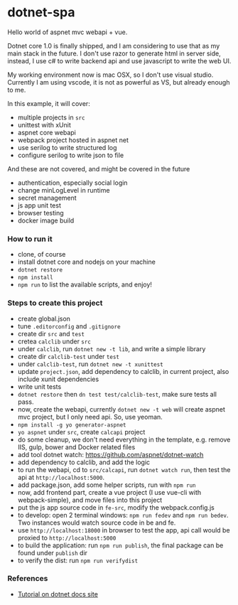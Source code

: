 # dotnet-spa
Hello world of aspnet mvc webapi + vue.

Dotnet core 1.0 is finally shipped, and I am considering to use that as my main stack in the future. I don't use razor to generate html in server side, instead, I use c# to write backend api and use javascript to write the web UI.

My working environment now is mac OSX, so I don't use visual studio. Currently I am using vscode, it is not as powerful as VS, but already enough to me.

In this example, it will cover:
* multiple projects in `src`
* unittest with xUnit
* aspnet core webapi
* webpack project hosted in aspnet net
* use serilog to write structured log
* configure serilog to write json to file

And these are not covered, and might be covered in the future
* authentication, especially social login
* change minLogLevel in runtime
* secret management
* js app unit test
* browser testing
* docker image build

### How to run it
* clone, of course
* install dotnet core and nodejs on your machine
* `dotnet restore`
* `npm install`
* `npm run` to list the available scripts, and enjoy!

### Steps to create this project
* create global.json
* tune `.editorconfig` and `.gitignore`
* create dir `src` and `test`
* cretea `calclib` under `src`
* under `calclib`, run `dotnet new -t lib`, and write a simple library
* create dir `calclib-test` under `test`
* under `calclib-test`, run `dotnet new -t xunittest`
* update `project.json`, add dependency to calclib, in current project, also include xunit dependencies
* write unit tests
* `dotnet restore` then `dn test test/calclib-test`, make sure tests all pass.
* now, create the webapi, currently `dotnet new -t web` will create aspnet mvc project, but I only need api. So, use yeoman.
* `npm install -g yo generator-aspnet`
* `yo aspnet` under `src`, create `calcapi` project
* do some cleanup, we don't need everything in the template, e.g. remove IIS, gulp, bower and Docker related files
* add tool dotnet watch: https://github.com/aspnet/dotnet-watch
* add dependency to calclib, and add the logic
* to run the webapi, cd to `src/calcapi`, run `dotnet watch run`, then test the api at `http://localhost:5000`.
* add package.json, add some helper scripts, run with `npm run`
* now, add frontend part, create a vue project (I use vue-cli with webpack-simple), and move files into this project
* put the js app source code in `fe-src`, modify the webpack.config.js
* to develop: open 2 terminal windows: `npm run fedev` and `npm run bedev`. Two instances would watch source code in be and fe.
* use `http://localhost:18000` in browser to test the app, api call would be proxied to `http://localhost:5000`
* to build the application: run `npm run publish`, the final package can be found under `publish` dir
* to verify the dist: run `npm run verifydist`

### References
* [Tutorial on dotnet docs site](https://docs.microsoft.com/en-us/dotnet/articles/core/tutorials/using-on-macos)

